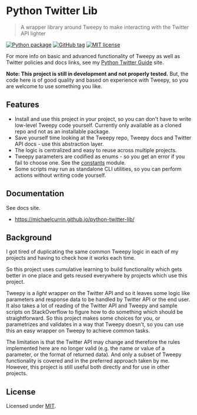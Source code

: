 # Python Twitter Lib
> A wrapper library around Tweepy to make interacting with the Twitter API lighter

[![Python package](https://github.com/MichaelCurrin/python-twitter-lib/workflows/Python%20package/badge.svg)](https://github.com/MichaelCurrin/python-twitter-lib/actions)
[![GitHub tag](https://img.shields.io/github/tag/MichaelCurrin/python-twitter-lib.svg)](https://GitHub.com/MichaelCurrin/python-twitter-lib/tags/)
[![MIT license](https://img.shields.io/badge/License-MIT-blue.svg)](#license)

For more info on basic and advanced functionality of Tweepy as well as Twitter policies and docs links, see my [Python Twitter Guide](https://michaelcurrin.github.io/python-twitter-guide/) site.

**Note: This project is still in development and not properly tested.** But, the code here is of good quality and based on experience with Tweepy, so you are welcome to use something you like.


## Features

- Install and use this project in your project, so you can don't have to write low-level Tweepy code yourself. Currently only available as a cloned repo and not as an installable package.
- Save yourself time looking at the Tweepy repo, Tweepy docs and Twitter API docs - use this abstraction layer.
- The logic is centralized and easy to reuse across multiple projects.
- Tweepy parameters are codified as enums - so you get an error if you fail to choose one. See the [constants](twitterlib/constants.py) module.
- Some scripts may run as standalone CLI utilities, so you can perform actions without writing code yourself.


## Documentation

See docs site.

- https://michaelcurrin.github.io/python-twitter-lib/


## Background

I got tired of duplicating the same common Tweepy logic in each of my projects and having to check how it works each time.

So this project uses cumulative learning to build functionality which gets better in one place and gets reused everywhere by projects which use this project.

Tweepy is a _light_ wrapper on the Twitter API and so it leaves some logic like parameters and response data to be handled by Twitter API or the end user. It also takes a lot of reading of the Twitter API and Tweepy and sample scripts on StackOverflow to figure how to do something which should be straightforward. So this project makes some choices for you, or parametrizes and validates in a way that Tweepy doesn't, so you can use this an easy wrapper on Tweepy to achieve common tasks.

The limitation is that the Twitter API may change and therefore the rules implemented here are no longer valid (e.g. the name or value of a parameter, or the format of returned data). And only a subset of Tweepy functionality is covered and in the preferred approach taken by me. However, this project is still useful both directly and for use in other projects.


## License

Licensed under [MIT](/LICENSE).

